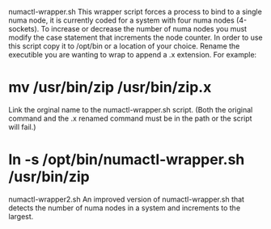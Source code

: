 numactl-wrapper.sh
This wrapper script forces a process to bind to a single numa node, it is currently coded for a system with four numa nodes (4-sockets). To increase or decrease the number of numa nodes you must modify the case statement that increments the node counter.
In order to use this script copy it to /opt/bin or a location of your choice.
Rename the executible you are wanting to wrap to append a .x extension. For example:
# mv /usr/bin/zip /usr/bin/zip.x
Link the orginal name to the numactl-wrapper.sh script. (Both the original command and the .x renamed command must be in the path or the script will fail.)
# ln -s /opt/bin/numactl-wrapper.sh /usr/bin/zip

numactl-wrapper2.sh
An improved version of numactl-wrapper.sh that detects the number of numa nodes in a system and increments to the largest.

